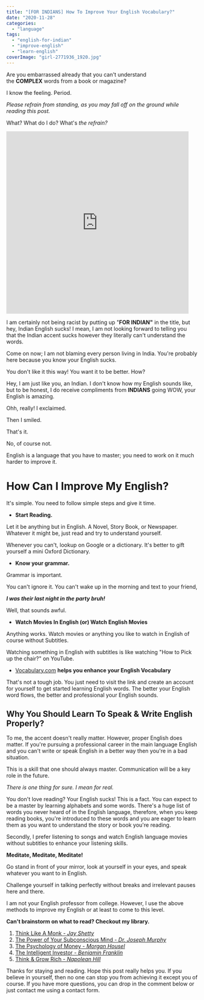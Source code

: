 ```yaml
---
title: "[FOR INDIANS] How To Improve Your English Vocabulary?"
date: "2020-11-28"
categories: 
  - "language"
tags: 
  - "english-for-indian"
  - "improve-english"
  - "learn-english"
coverImage: "girl-2771936_1920.jpg"
---
```


Are you embarrassed already that you can't understand the **COMPLEX** words from a book or magazine?

I know the feeling. Period.

_Please refrain from standing, as you may fall off on the ground while reading this post._

What? What do I do? What's _the refrain?_

<iframe src="https://giphy.com/embed/dXL2RDKakV6jzmLFsh" width="480" height="480" frameborder="0" class="giphy-embed" allowfullscreen></iframe>

[](https://giphy.com/gifs/cbc-schitts-creek-dXL2RDKakV6jzmLFsh)

I am certainly not being racist by putting up "**FOR INDIAN"** in the title, but hey, Indian English sucks! I mean, I am not looking forward to telling you that the Indian accent sucks however they literally can't understand the words. 

Come on now; I am not blaming every person living in India. You're probably here because you know your English sucks.

You don't like it this way! You want it to be better. How?

Hey, I am just like you, an Indian. I don't know how my English sounds like, but to be honest, I do receive compliments from **INDIANS** going WOW, your English is amazing.

Ohh, really! I exclaimed. 

Then I smiled. 

That's it. 

No, of course not. 

English is a language that you have to master; you need to work on it much harder to improve it.

# How Can I Improve My English?

It's simple. You need to follow simple steps and give it time. 

- **Start Reading.** 

Let it be anything but in English. A Novel, Story Book, or Newspaper. Whatever it might be, just read and try to understand yourself. 

Whenever you can't, lookup on Google or a dictionary. It's better to gift yourself a mini Oxford Dictionary.

- **Know your grammar.** 

Grammar is important. 

You can't ignore it. You can't wake up in the morning and text to your friend,

**_I was their last night in the party bruh!_**

Well, that sounds awful.

- **Watch Movies In English (or) Watch English Movies**

Anything works. Watch movies or anything you like to watch in English of course without Subtitles. 

Watching something in English with subtitles is like watching "How to Pick up the chair?" on YouTube.

- [Vocabulary.com](https://vocabulary.com) **helps you enhance your English Vocabulary**

That's not a tough job. You just need to visit the link and create an account for yourself to get started learning English words. The better your English word flows, the better and professional your English sounds.

## Why You Should Learn To Speak & Write English Properly?

To me, the accent doesn't really matter. However, proper English does matter. If you're pursuing a professional career in the main language English and you can't write or speak English in a better way then you're in a bad situation.

This is a skill that one should always master. Communication will be a key role in the future. 

_There is one thing for sure. I mean for real._

You don't love reading? Your English sucks! This is a fact. You can expect to be a master by learning alphabets and some words. There's a huge list of words you never heard of in the English language, therefore, when you keep reading books, you're introduced to these words and you are eager to learn them as you want to understand the story or book you're reading.

Secondly, I prefer listening to songs and watch English language movies without subtitles to enhance your listening skills. 

**Meditate, Meditate, Meditate!**

Go stand in front of your mirror, look at yourself in your eyes, and speak whatever you want to in English. 

Challenge yourself in talking perfectly without breaks and irrelevant pauses here and there. 

I am not your English professor from college. However, I use the above methods to improve my English or at least to come to this level.

**Can't brainstorm on what to read? Checkout my library.**

1. [Think Like A Monk - _Jay Shetty_](https://amzn.to/39BtKin)
2. [The Power of Your Subconscious Mind - _Dr. Joseph Murphy_](https://amzn.to/3mhyInV)
3. [The Psychology of Money - _Morgan Housel_](https://amzn.to/3q8qS2b)
4. [The Intelligent Investor - _Benjamin Franklin_](https://amzn.to/37dLHAI)
5. [Think & Grow Rich - _Napolean Hill_](https://www.amazon.in/Think-Grow-Rich-Napoleon-Hill/dp/8192910911/ref=zg_bs_books_26?_encoding=UTF8&psc=1&refRID=G1S28C3GSQNBPM7FRVQZ)

Thanks for staying and reading. Hope this post really helps you. If you believe in yourself, then no one can stop you from achieving it except you of course. If you have more questions, you can drop in the comment below or just contact me using a contact form.
